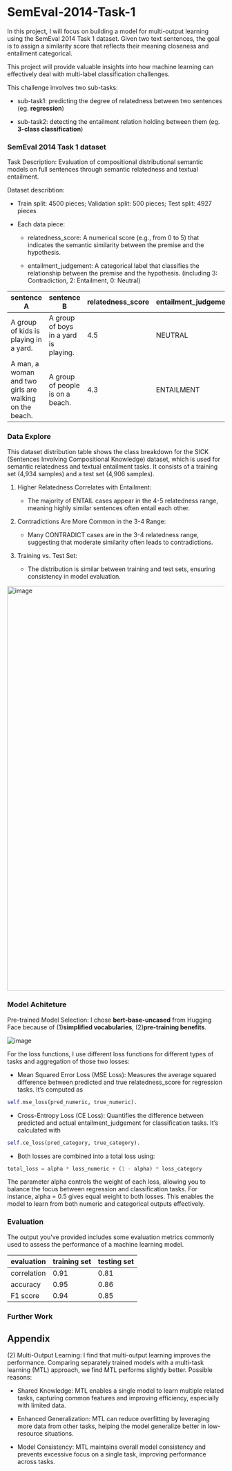 # SemEval-2014-Task-1
In this project, I will focus on building a model for multi-output learning using the SemEval 2014 Task 1 dataset. Given two text sentences, the goal is to assign a similarity score that reflects their meaning closeness and entailment categorical.

This project will provide valuable insights into how machine learning can effectively deal with multi-label classification challenges.

This challenge involves two sub-tasks:

- sub-task1: predicting the degree of relatedness between two sentences (eg. **regression**)

- sub-task2: detecting the entailment relation holding between them (eg. **3-class classification**)

### SemEval 2014 Task 1 dataset
Task Description: Evaluation of compositional distributional semantic models on full sentences through semantic relatedness and textual entailment.

Dataset describtion: 

- Train split: 4500 pieces; Validation split: 500 pieces; Test split: 4927 pieces

- Each data piece: 
        
    - relatedness_score: A numerical score (e.g., from 0 to 5) that indicates the semantic similarity between the premise and the hypothesis.
        
    - entailment_judgement: A categorical label that classifies the relationship between the premise and the hypothesis. (including 3: Contradiction, 2: Entailment, 0: Neutral)

| sentence A                            | sentence B                            | relatedness_score | entailment_judgement|
| --------------------------------------| ------------------------------------- |-------------------|---------------------|
| A group of kids is playing in a yard.  | A group of boys in a yard is playing.  |       4.5         |       NEUTRAL       |
|A man, a woman and two girls are walking on the beach.| A group of people is on a beach.|4.3|ENTAILMENT|

### Data Explore
This dataset distribution table shows the class breakdown for the SICK (Sentences Involving Compositional Knowledge) dataset, which is used for semantic relatedness and textual entailment tasks. It consists of a training set (4,934 samples) and a test set (4,906 samples).

1. Higher Relatedness Correlates with Entailment:

    - The majority of ENTAIL cases appear in the 4-5 relatedness range, meaning highly similar sentences often entail each other.

2. Contradictions Are More Common in the 3-4 Range:

    - Many CONTRADICT cases are in the 3-4 relatedness range, suggesting that moderate similarity often leads to contradictions.

3. Training vs. Test Set:

    - The distribution is similar between training and test sets, ensuring consistency in model evaluation.

<img width="935" alt="image" src="https://github.com/user-attachments/assets/d6dc80f9-07fa-4389-948a-e64a4171eff1" />

### Model Achiteture

Pre-trained Model Selection: I chose **bert-base-uncased** from Hugging Face because of (1)**simplified vocabularies**, (2)**pre-training benefits**.

![image](https://github.com/user-attachments/assets/7abebb30-cb60-433a-8899-8d8164d1047a)

For the loss functions, I use different loss functions for different types of tasks and aggregation of those two losses: 

- Mean Squared Error Loss (MSE Loss): Measures the average squared difference between predicted and true relatedness_score for regression tasks. It’s computed as 
```python
self.mse_loss(pred_numeric, true_numeric).
```

- Cross-Entropy Loss (CE Loss): Quantifies the difference between predicted and actual entailment_judgement for classification tasks. It’s calculated with
```python
self.ce_loss(pred_category, true_category).
```

- Both losses are combined into a total loss using: 
```python
total_loss = alpha * loss_numeric + (1 - alpha) * loss_category
```

The parameter alpha controls the weight of each loss, allowing you to balance the focus between regression and classification tasks. For instance, alpha = 0.5 gives equal weight to both losses. This enables the model to learn from both numeric and categorical outputs effectively.

### Evaluation
The output you've provided includes some evaluation metrics commonly used to assess the performance of a machine learning model.

|evaluation|training set|testing set|
|--------- |------------|-----------|
|correlation|0.91|0.81|
|accuracy|0.95|0.86|
|F1 score|0.94|0.85|

### Further Work

## Appendix

(2) Multi-Output Learning: I find that multi-output learning improves the performance. Comparing separately trained models with a multi-task learning (MTL) approach, we find MTL performs slightly better. Possible reasons:

- Shared Knowledge: MTL enables a single model to learn multiple related tasks, capturing common features and improving efficiency, especially with limited data.

- Enhanced Generalization: MTL can reduce overfitting by leveraging more data from other tasks, helping the model generalize better in low-resource situations.

- Model Consistency: MTL maintains overall model consistency and prevents excessive focus on a single task, improving performance across tasks.


